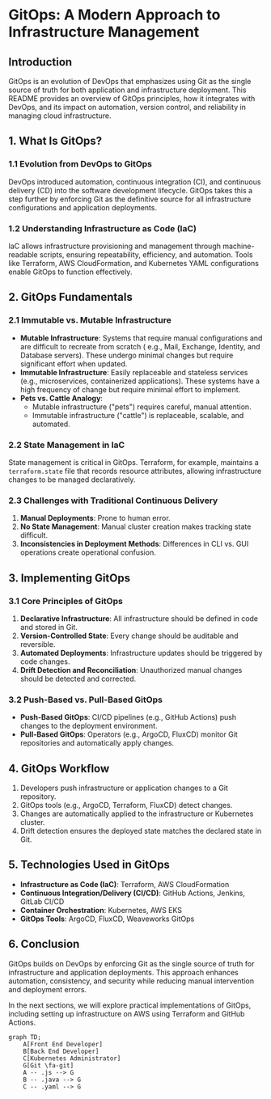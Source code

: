 # GitOps: A Modern Approach to Infrastructure Management

## Introduction

GitOps is an evolution of DevOps that emphasizes using Git as the single source of truth for both application and
infrastructure deployment. This README provides an overview of GitOps principles, how it integrates with DevOps, and its
impact on automation, version control, and reliability in managing cloud infrastructure.

## 1. What Is GitOps?

### 1.1 Evolution from DevOps to GitOps

DevOps introduced automation, continuous integration (CI), and continuous delivery (CD) into the software development
lifecycle. GitOps takes this a step further by enforcing Git as the definitive source for all infrastructure
configurations and application deployments.

### 1.2 Understanding Infrastructure as Code (IaC)

IaC allows infrastructure provisioning and management through machine-readable scripts, ensuring repeatability,
efficiency, and automation. Tools like Terraform, AWS CloudFormation, and Kubernetes YAML configurations enable GitOps
to function effectively.

## 2. GitOps Fundamentals

### 2.1 Immutable vs. Mutable Infrastructure

- **Mutable Infrastructure**: Systems that require manual configurations and are difficult to recreate from scratch (
  e.g., Mail, Exchange, Identity, and Database servers). These undergo minimal changes but require significant effort
  when updated.
- **Immutable Infrastructure**: Easily replaceable and stateless services (e.g., microservices, containerized
  applications). These systems have a high frequency of change but require minimal effort to implement.
- **Pets vs. Cattle Analogy**:
    - Mutable infrastructure ("pets") requires careful, manual attention.
    - Immutable infrastructure ("cattle") is replaceable, scalable, and automated.

### 2.2 State Management in IaC

State management is critical in GitOps. Terraform, for example, maintains a `terraform.state` file that records resource
attributes, allowing infrastructure changes to be managed declaratively.

### 2.3 Challenges with Traditional Continuous Delivery

1. **Manual Deployments**: Prone to human error.
2. **No State Management**: Manual cluster creation makes tracking state difficult.
3. **Inconsistencies in Deployment Methods**: Differences in CLI vs. GUI operations create operational confusion.

## 3. Implementing GitOps

### 3.1 Core Principles of GitOps

1. **Declarative Infrastructure**: All infrastructure should be defined in code and stored in Git.
2. **Version-Controlled State**: Every change should be auditable and reversible.
3. **Automated Deployments**: Infrastructure updates should be triggered by code changes.
4. **Drift Detection and Reconciliation**: Unauthorized manual changes should be detected and corrected.

### 3.2 Push-Based vs. Pull-Based GitOps

- **Push-Based GitOps**: CI/CD pipelines (e.g., GitHub Actions) push changes to the deployment environment.
- **Pull-Based GitOps**: Operators (e.g., ArgoCD, FluxCD) monitor Git repositories and automatically apply changes.

## 4. GitOps Workflow

1. Developers push infrastructure or application changes to a Git repository.
2. GitOps tools (e.g., ArgoCD, Terraform, FluxCD) detect changes.
3. Changes are automatically applied to the infrastructure or Kubernetes cluster.
4. Drift detection ensures the deployed state matches the declared state in Git.

## 5. Technologies Used in GitOps

- **Infrastructure as Code (IaC)**: Terraform, AWS CloudFormation
- **Continuous Integration/Delivery (CI/CD)**: GitHub Actions, Jenkins, GitLab CI/CD
- **Container Orchestration**: Kubernetes, AWS EKS
- **GitOps Tools**: ArgoCD, FluxCD, Weaveworks GitOps

## 6. Conclusion

GitOps builds on DevOps by enforcing Git as the single source of truth for infrastructure and application deployments.
This approach enhances automation, consistency, and security while reducing manual intervention and deployment errors.

In the next sections, we will explore practical implementations of GitOps, including setting up infrastructure on AWS
using Terraform and GitHub Actions.



```mermaid
graph TD;
    A[Front End Developer]
    B[Back End Developer]
    C[Kubernetes Administrator]
    G[Git \fa-git]
    A -- .js --> G
    B -- .java --> G
    C -- .yaml --> G
```